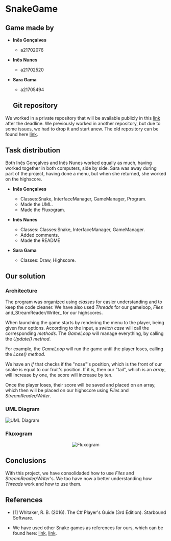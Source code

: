 # SnakeGame

## Game made by

* __Inês Gonçalves__
  * a21702076

* __Inês Nunes__
  * a21702520

* __Sara Gama__
  * a21705494

  ## Git repository

We worked in a private repository that will be available publicly in this
[link](https://github.com/FiammaVolts/SnakeGame) after the deadline.
We previously worked in another repository, but due to some issues, we 
had to drop it and start anew.
The old repository can be found here [link](https://github.com/FiammaVolts/SnakeGameOld).

## Task distribution

Both Inês Gonçalves and Inês Nunes worked equally as much, having worked
together in both computers, side by side.
Sara was away during part of the project, having done a menu,
 but when she returned, she worked on the highscore.

* __Inês Gonçalves__
  * Classes:Snake, InterfaceManager, GameManager, Program.
  * Made the UML.
  * Made the Fluxogram.
  

* __Inês Nunes__
  * Classes: Classes:Snake, InterfaceManager, GameManager.
  * Added comments.
  * Made the README
  

* __Sara Gama__
  * Classes: Draw, Highscore.


## Our solution

### Architecture

The program was organized using _classes_ for easier
understanding and to keep the code cleaner.
We have also used _Threads_ for our gameloop, _Files_ and_StreamReader/Writer_ for our highscores.

When launching the game starts by rendering the menu to the player, being given four options.
According to the input, a _switch case_ will call the corresponding _methods_.
The _GameLoop_ will manage everything, by calling the _Update() method_.

For example, the _GameLoop_ will run the game until the player loses, 
calling the _Lose() method_.

We have an _if_ that checks if the "nose"'s position, which is the front of our snake is equal
to our fruit's position. If it is, then our "tail", which is an _array_, will increase by one, the score
will increase by ten.

Once the player loses, their score will be saved and placed on an array, which then will be placed
on our highscore using _Files_ and _StreamReader/Writer_.

### UML Diagram

![UML Diagram](https://i.imgur.com/rTUAtTS.png)

### Fluxogram

<p align="center">
  <img src="https://i.imgur.com/lHH7wqG.png" alt="Fluxogram"/>
</p>

## Conclusions

With this project, we have consolidaded how to use _Files_ and _StreamReader/Writer_'s.
We too have now a better understanding how _Threads_ work and how to use them.

## References

* <a name="ref1">[1]</a> Whitaker, R. B. (2016). The C# Player's Guide
  (3rd Edition). Starbound Software.

* We have used other Snake games as references for ours, which can be found here:
[link](https://www.youtube.com/watch?v=qCPH-T9iGYI&t=9s), [link](https://www.youtube.com/watch?v=b-SvyCHHWsQ).
